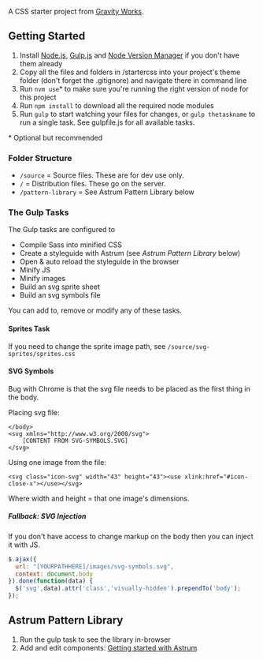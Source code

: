 A CSS starter project from [Gravity Works](https://github.com/gravityworks).

## Getting Started

1. Install [Node.js](https://nodejs.org/en/), [Gulp.js](http://gulpjs.com/) and [Node Version Manager](https://github.com/creationix/nvm/blob/master/README.md#installation) if you don't have them already
2. Copy all the files and folders in /startercss into your project's theme folder (don't forget the .gitignore) and navigate there in command line
3. Run `nvm use`\* to make sure you're running the right version of node for this project
4. Run `npm install` to download all the required node modules
5. Run `gulp` to start watching your files for changes, or `gulp thetaskname` to run a single task. See gulpfile.js for all available tasks.

\* Optional but recommended

### Folder Structure
* `/source` = Source files. These are for dev use only.
* `/` = Distribution files. These go on the server.
* `/pattern-library` = See Astrum Pattern Library below

### The Gulp Tasks
The Gulp tasks are configured to

* Compile Sass into minified CSS
* Create a styleguide with Astrum (see *Astrum Pattern Library* below)
* Open & auto reload the styleguide in the browser
* Minify JS
* Minify images
* Build an svg sprite sheet
* Build an svg symbols file

You can add to, remove or modify any of these tasks.

#### Sprites Task
If you need to change the sprite image path, see `/source/svg-sprites/sprites.css`

#### SVG Symbols
Bug with Chrome is that the svg file needs to be placed as the first thing in the body.

Placing svg file:
```
</body>
<svg xmlns="http://www.w3.org/2000/svg">
    [CONTENT FROM SVG-SYMBOLS.SVG]
</svg>
```

Using one image from the file:
```
<svg class="icon-svg" width="43" height="43"><use xlink:href="#icon-close-x"></use></svg>
```
Where width and height = that one image's dimensions.

##### Fallback: SVG Injection
If you don't have access to change markup on the body then you can inject it with JS.

```javascript
$.ajax({
  url: "[YOURPATHHERE]/images/svg-symbols.svg",
  context: document.body
}).done(function(data) {
  $('svg',data).attr('class','visually-hidden').prependTo('body');
});
```

## Astrum Pattern Library

1. Run the gulp task to see the library in-browser
2. Add and edit components: [Getting started with Astrum](https://github.com/NoDivide/astrum#getting-started)
